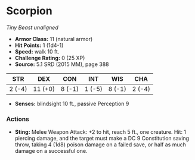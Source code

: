 # Scorpion

*Tiny* *Beast* *unaligned*

- **Armor Class:** 11 (natural armor)
- **Hit Points:** 1 (1d4-1)
- **Speed:** walk 10 ft.
- **Challenge Rating:** 0 (25 XP)
- **Source:** 5.1 SRD (2015 MM), page 388

| STR | DEX | CON | INT | WIS | CHA |
| --- | --- | --- | --- | --- | --- |
| 2 (-4) | 11 (+0) | 8 (-1) | 1 (-5) | 8 (-1) | 2 (-4) |

- **Senses:** blindsight 10 ft., passive Perception 9

### Actions

- **Sting:** Melee Weapon Attack: +2 to hit, reach 5 ft., one creature. Hit: 1 piercing damage, and the target must make a DC 9 Constitution saving throw, taking 4 (1d8) poison damage on a failed save, or half as much damage on a successful one.


